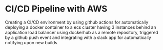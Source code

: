 # CI/CD Pipeline with AWS

Creating a CI/CD environment by using github actions for automatically deploying a docker container to a ecs cluster having 3 instances behind an application load balancer using dockerhub as a remote repository, triggered by a github push event and integrating with a slack app for automatically notifying upon new builds.
